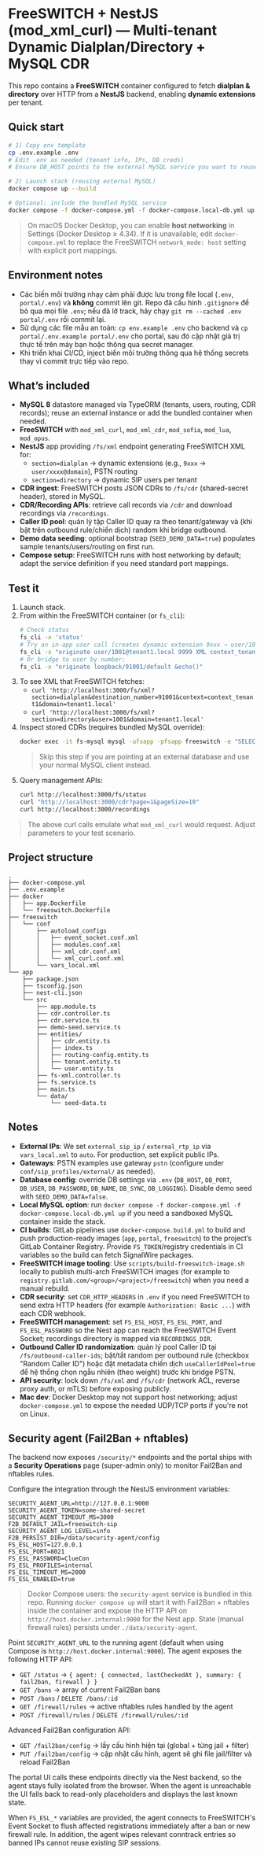 # FreeSWITCH + NestJS (mod_xml_curl) — Multi-tenant Dynamic Dialplan/Directory + MySQL CDR

This repo contains a **FreeSWITCH** container configured to fetch **dialplan & directory** over HTTP from a **NestJS** backend, enabling **dynamic extensions** per tenant.

## Quick start

```bash
# 1) Copy env template
cp .env.example .env
# Edit .env as needed (tenant info, IPs, DB creds)
# Ensure DB_HOST points to the external MySQL service you want to reuse.

# 2) Launch stack (reusing external MySQL)
docker compose up --build

# Optional: include the bundled MySQL service
docker compose -f docker-compose.yml -f docker-compose.local-db.yml up --build
```

> On macOS Docker Desktop, you can enable **host networking** in Settings (Docker Desktop ≥ 4.34). If it is unavailable, edit `docker-compose.yml` to replace the FreeSWITCH `network_mode: host` setting with explicit port mappings.

## Environment notes
- Các biến môi trường nhạy cảm phải được lưu trong file local (`.env`, `portal/.env`) và **không** commit lên git. Repo đã cấu hình `.gitignore` để bỏ qua mọi file `.env`; nếu đã lỡ track, hãy chạy `git rm --cached .env portal/.env` rồi commit lại.
- Sử dụng các file mẫu an toàn: `cp env.example .env` cho backend và `cp portal/.env.example portal/.env` cho portal, sau đó cập nhật giá trị thực tế trên máy bạn hoặc thông qua secret manager.
- Khi triển khai CI/CD, inject biến môi trường thông qua hệ thống secrets thay vì commit trực tiếp vào repo.

## What’s included
- **MySQL 8** datastore managed via TypeORM (tenants, users, routing, CDR records); reuse an external instance or add the bundled container when needed.
- **FreeSWITCH** with `mod_xml_curl`, `mod_xml_cdr`, `mod_sofia`, `mod_lua`, `mod_opus`.
- **NestJS** app providing `/fs/xml` endpoint generating FreeSWITCH XML for:
  - `section=dialplan` → dynamic extensions (e.g., `9xxx` → `user/xxxx@domain`), PSTN routing
  - `section=directory` → dynamic SIP users per tenant
- **CDR ingest**: FreeSWITCH posts JSON CDRs to `/fs/cdr` (shared-secret header), stored in MySQL.
- **CDR/Recording APIs**: retrieve call records via `/cdr` and download recordings via `/recordings`.
- **Caller ID pool**: quản lý tập Caller ID quay ra theo tenant/gateway và (khi bật trên outbound rule/chiến dịch) random khi bridge outbound.
- **Demo data seeding**: optional bootstrap (`SEED_DEMO_DATA=true`) populates sample tenants/users/routing on first run.
- **Compose setup**: FreeSWITCH runs with host networking by default; adapt the service definition if you need standard port mappings.

## Test it
1. Launch stack.
2. From within the FreeSWITCH container (or `fs_cli`):
   ```bash
   # Check status
   fs_cli -x 'status'
   # Try an in-app user call (creates dynamic extension 9xxx → user/1001)
   fs_cli -x "originate user/1001@tenant1.local 9999 XML context_tenant1"
   # Or bridge to user by number:
   fs_cli -x "originate loopback/91001/default &echo()"
   ```
3. To see XML that FreeSWITCH fetches:
   - `curl 'http://localhost:3000/fs/xml?section=dialplan&destination_number=91001&context=context_tenant1&domain=tenant1.local'`
   - `curl 'http://localhost:3000/fs/xml?section=directory&user=1001&domain=tenant1.local'`
4. Inspect stored CDRs (requires bundled MySQL override):
   ```bash
   docker exec -it fs-mysql mysql -ufsapp -pfsapp freeswitch -e "SELECT call_uuid, from_number, to_number, duration_seconds, hangup_cause, received_at FROM cdr_records ORDER BY received_at DESC LIMIT 5;"
   ```
   > Skip this step if you are pointing at an external database and use your normal MySQL client instead.
5. Query management APIs:
   ```bash
   curl http://localhost:3000/fs/status
   curl "http://localhost:3000/cdr?page=1&pageSize=10"
   curl http://localhost:3000/recordings
   ```

> The above curl calls emulate what `mod_xml_curl` would request. Adjust parameters to your test scenario.

## Project structure
```
.
├── docker-compose.yml
├── .env.example
├── docker
│   ├── app.Dockerfile
│   └── freeswitch.Dockerfile
├── freeswitch
│   └── conf
│       ├── autoload_configs
│       │   ├── event_socket.conf.xml
│       │   ├── modules.conf.xml
│       │   ├── xml_cdr.conf.xml
│       │   └── xml_curl.conf.xml
│       └── vars_local.xml
└── app
    ├── package.json
    ├── tsconfig.json
    ├── nest-cli.json
    └── src
        ├── app.module.ts
        ├── cdr.controller.ts
        ├── cdr.service.ts
        ├── demo-seed.service.ts
        ├── entities/
        │   ├── cdr.entity.ts
        │   ├── index.ts
        │   ├── routing-config.entity.ts
        │   ├── tenant.entity.ts
        │   └── user.entity.ts
        ├── fs-xml.controller.ts
        ├── fs.service.ts
        ├── main.ts
        └── data/
            └── seed-data.ts
```

## Notes
- **External IPs**: We set `external_sip_ip` / `external_rtp_ip` via `vars_local.xml` to `auto`. For production, set explicit public IPs.
- **Gateways**: PSTN examples use gateway `pstn` (configure under `conf/sip_profiles/external/` as needed).
- **Database config**: override DB settings via `.env` (`DB_HOST`, `DB_PORT`, `DB_USER`, `DB_PASSWORD`, `DB_NAME`, `DB_SYNC`, `DB_LOGGING`). Disable demo seed with `SEED_DEMO_DATA=false`.
- **Local MySQL option**: run `docker compose -f docker-compose.yml -f docker-compose.local-db.yml up` if you need a sandboxed MySQL container inside the stack.
- **CI builds**: GitLab pipelines use `docker-compose.build.yml` to build and push production-ready images (`app`, `portal`, `freeswitch`) to the project’s GitLab Container Registry. Provide `FS_TOKEN`/registry credentials in CI variables so the build can fetch SignalWire packages.
- **FreeSWITCH image tooling**: Use `scripts/build-freeswitch-image.sh` locally to publish multi-arch FreeSWITCH images (for example to `registry.gitlab.com/<group>/<project>/freeswitch`) when you need a manual rebuild.
- **CDR security**: set `CDR_HTTP_HEADERS` in `.env` if you need FreeSWITCH to send extra HTTP headers (for example `Authorization: Basic ...`) with each CDR webhook.
- **FreeSWITCH management**: set `FS_ESL_HOST`, `FS_ESL_PORT`, and `FS_ESL_PASSWORD` so the Nest app can reach the FreeSWITCH Event Socket; recordings directory is mapped via `RECORDINGS_DIR`.
- **Outbound Caller ID randomization**: quản lý pool Caller ID tại `/fs/outbound-caller-ids`; bật/tắt random per outbound rule (checkbox "Random Caller ID") hoặc đặt metadata chiến dịch `useCallerIdPool=true` để hệ thống chọn ngẫu nhiên (theo weight) trước khi bridge PSTN.
- **API security**: lock down `/fs/xml` and `/fs/cdr` (network ACL, reverse proxy auth, or mTLS) before exposing publicly.
- **Mac dev**: Docker Desktop may not support host networking; adjust `docker-compose.yml` to expose the needed UDP/TCP ports if you're not on Linux.

## Security agent (Fail2Ban + nftables)

The backend now exposes `/security/*` endpoints and the portal ships with a **Security Operations** page (super-admin only) to monitor Fail2Ban and nftables rules.

Configure the integration through the NestJS environment variables:

```
SECURITY_AGENT_URL=http://127.0.0.1:9000
SECURITY_AGENT_TOKEN=some-shared-secret
SECURITY_AGENT_TIMEOUT_MS=3000
F2B_DEFAULT_JAIL=freeswitch-sip
SECURITY_AGENT_LOG_LEVEL=info
F2B_PERSIST_DIR=/data/security-agent/config
FS_ESL_HOST=127.0.0.1
FS_ESL_PORT=8021
FS_ESL_PASSWORD=ClueCon
FS_ESL_PROFILES=internal
FS_ESL_TIMEOUT_MS=2000
FS_ESL_ENABLED=true
```

> Docker Compose users: the `security-agent` service is bundled in this repo. Running `docker compose up` will start it with Fail2Ban + nftables inside the container and expose the HTTP API on `http://host.docker.internal:9000` for the Nest app. State (manual firewall rules) persists under `./data/security-agent`.

Point `SECURITY_AGENT_URL` to the running agent (default when using Compose is `http://host.docker.internal:9000`). The agent exposes the following HTTP API:

- `GET /status` → `{ agent: { connected, lastCheckedAt }, summary: { fail2ban, firewall } }`
- `GET /bans` → array of current Fail2Ban bans
- `POST /bans` / `DELETE /bans/:id`
- `GET /firewall/rules` → active nftables rules handled by the agent
- `POST /firewall/rules` / `DELETE /firewall/rules/:id`

Advanced Fail2Ban configuration API:

- `GET /fail2ban/config` → lấy cấu hình hiện tại (global + từng jail + filter)
- `PUT /fail2ban/config` → cập nhật cấu hình, agent sẽ ghi file jail/filter và reload Fail2Ban

The portal UI calls these endpoints directly via the Nest backend, so the agent stays fully isolated from the browser. When the agent is unreachable the UI falls back to read-only placeholders and displays the last known state.

When `FS_ESL_*` variables are provided, the agent connects to FreeSWITCH's Event Socket to flush affected registrations immediately after a ban or new firewall rule. In addition, the agent wipes relevant conntrack entries so banned IPs cannot reuse existing SIP sessions.
